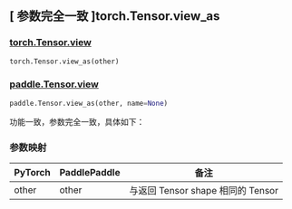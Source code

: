## [ 参数完全一致 ]torch.Tensor.view_as

### [torch.Tensor.view](https://pytorch.org/docs/stable/generated/torch.Tensor.view_as.html?highlight=view_as#torch.Tensor.view_as)

```python
torch.Tensor.view_as(other)
```

### [paddle.Tensor.view](https://www.paddlepaddle.org.cn/documentation/docs/zh/develop/api/paddle/Tensor_cn.html#view-as-x-other-name-none)

```python
paddle.Tensor.view_as(other, name=None)
```

功能一致，参数完全一致，具体如下：

### 参数映射

| PyTorch | PaddlePaddle | 备注                           |
| ------- | ------------ | ------------------------------ |
| other   | other        | 与返回 Tensor shape 相同的 Tensor |
